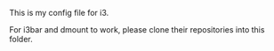 This is my config file for i3.

For i3bar and dmount to work, please clone their repositories into this folder.